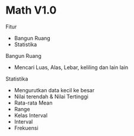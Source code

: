 # Math V1.0

Fitur
- Bangun Ruang
- Statistika

Bangun Ruang
- Mencari Luas, Alas, Lebar, keliling dan lain lain

Statistika
- Mengurutkan data kecil ke besar
- Nilai terendah & Nilai Tertinggi
- Rata-rata Mean
- Range
- Kelas Interval
- Interval
- Frekuensi
